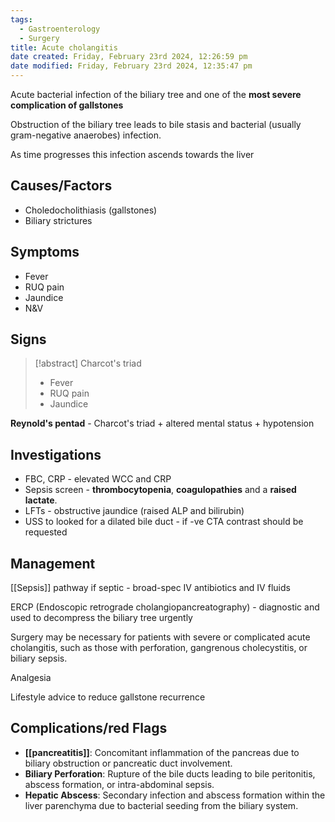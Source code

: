```yaml
---
tags:
  - Gastroenterology
  - Surgery
title: Acute cholangitis
date created: Friday, February 23rd 2024, 12:26:59 pm
date modified: Friday, February 23rd 2024, 12:35:47 pm
---
```


Acute bacterial infection of the biliary tree and one of the **most severe complication of gallstones**

Obstruction of the biliary tree leads to bile stasis and bacterial (usually gram-negative anaerobes) infection. 

As time progresses this infection ascends towards the liver


## Causes/Factors

- Choledocholithiasis (gallstones)
- Biliary strictures

## Symptoms

- Fever
- RUQ pain
- Jaundice
- N&V

## Signs

> [!abstract] Charcot's triad
>- Fever 
>- RUQ pain
>- Jaundice

**Reynold's pentad** - Charcot's triad + altered mental status + hypotension

## Investigations

- FBC, CRP - elevated WCC and CRP
- Sepsis screen - **thrombocytopenia**, **coagulopathies** and a **raised lactate**.
- LFTs - obstructive jaundice (raised ALP and bilirubin)
- USS to looked for a dilated bile duct - if -ve CTA contrast should be requested

## Management

[[Sepsis]] pathway if septic - broad-spec IV antibiotics and IV fluids

ERCP (Endoscopic retrograde cholangiopancreatography) - diagnostic and used to decompress the biliary tree urgently 

Surgery may be necessary for patients with severe or complicated acute cholangitis, such as those with perforation, gangrenous cholecystitis, or biliary sepsis.

Analgesia

Lifestyle advice to reduce gallstone recurrence 

## Complications/red Flags

- **[[pancreatitis]]**: Concomitant inflammation of the pancreas due to biliary obstruction or pancreatic duct involvement.
- **Biliary Perforation**: Rupture of the bile ducts leading to bile peritonitis, abscess formation, or intra-abdominal sepsis.
- **Hepatic Abscess**: Secondary infection and abscess formation within the liver parenchyma due to bacterial seeding from the biliary system.
